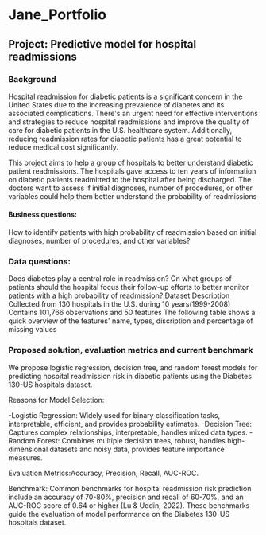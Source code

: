 # Jane_Portfolio
## Project: Predictive model for hospital readmissions

### Background
Hospital readmission for diabetic patients is a significant concern in the United States due to the increasing prevalence of diabetes and its associated complications. There's an urgent need for effective interventions and strategies to reduce hospital readmissions and improve the quality of care for diabetic patients in the U.S. healthcare system. Additionally, reducing readmission rates for diabetic patients has a great potential to reduce medical cost significantly.

This project aims to help a group of hospitals to better understand diabetic patient readmissions. The hospitals gave access to ten years of information on diabetic patients readmitted to the hospital after being discharged. The doctors want to assess if initial diagnoses, number of procedures, or other variables could help them better understand the probability of readmissions

#### Business questions: 
How to identify patients with high probability of readmission based on initial diagnoses, number of procedures, and other variables?

### Data questions:
Does diabetes play a central role in readmission?
On what groups of patients should the hospital focus their follow-up efforts to better monitor patients with a high probability of readmission?
Dataset Description
Collected from 130 hospitals in the U.S. during 10 years(1999-2008)
Contains 101,766 observations and 50 features
The following table shows a quick overview of the features' name, types, discription and percentage of missing values

### Proposed solution, evaluation metrics and current benchmark
We propose logistic regression, decision tree, and random forest models for predicting hospital readmission risk in diabetic patients using the Diabetes 130-US hospitals dataset.

Reasons for Model Selection:

-Logistic Regression: Widely used for binary classification tasks, interpretable, efficient, and provides probability estimates.
-Decision Tree: Captures complex relationships, interpretable, handles mixed data types.
-Random Forest: Combines multiple decision trees, robust, handles high-dimensional datasets and noisy data, provides feature importance measures.

Evaluation Metrics:Accuracy, Precision, Recall, AUC-ROC.

Benchmark: Common benchmarks for hospital readmission risk prediction include an accuracy of 70-80%, precision and recall of 60-70%, and an AUC-ROC score of 0.64 or higher (Lu & Uddin, 2022). These benchmarks guide the evaluation of model performance on the Diabetes 130-US hospitals dataset.
